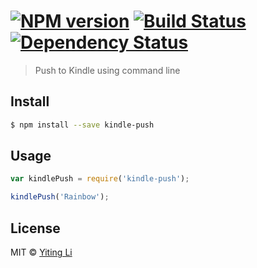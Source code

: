 #  [![NPM version][npm-image]][npm-url] [![Build Status][travis-image]][travis-url] [![Dependency Status][daviddm-image]][daviddm-url]

> Push to Kindle using command line


## Install

```sh
$ npm install --save kindle-push
```


## Usage

```js
var kindlePush = require('kindle-push');

kindlePush('Rainbow');
```


## License

MIT © [Yiting Li]()


[npm-image]: https://badge.fury.io/js/kindle-push.svg
[npm-url]: https://npmjs.org/package/kindle-push
[travis-image]: https://travis-ci.org/yiting007/kindle-push.svg?branch=master
[travis-url]: https://travis-ci.org/yiting007/kindle-push
[daviddm-image]: https://david-dm.org/yiting007/kindle-push.svg?theme=shields.io
[daviddm-url]: https://david-dm.org/yiting007/kindle-push
